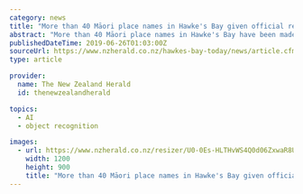 ```yaml
---
category: news
title: "More than 40 Māori place names in Hawke's Bay given official recognition"
abstract: "More than 40 Māori place names in Hawke's Bay have been made official by the New Zealand Geographic Board Ngā Pou Taunaha o Aotearoa (NZGB). The board has made official 824 Māori place names around the country, of which 48 are in Hawke's Bay. These ..."
publishedDateTime: 2019-06-26T01:03:00Z
sourceUrl: https://www.nzherald.co.nz/hawkes-bay-today/news/article.cfm?c_id=1503462&objectid=12243798
type: article

provider:
  name: The New Zealand Herald
  id: thenewzealandherald

topics:
  - AI
  - object recognition

images:
  - url: https://www.nzherald.co.nz/resizer/U0-0Es-HLTHvWS4Q0d06ZxwaR8U=/1200x0/smart/filters:quality(70)/arc-anglerfish-syd-prod-nzme.s3.amazonaws.com/public/7XL5KO7DP5CDNAJEDRY6A2QA2I.jpg
    width: 1200
    height: 900
    title: "More than 40 Māori place names in Hawke's Bay given official recognition"
---
```

